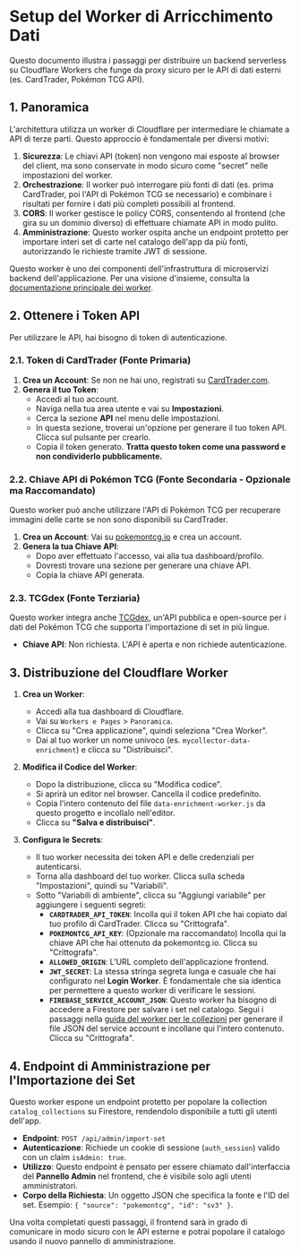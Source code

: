 # Setup del Worker di Arricchimento Dati

Questo documento illustra i passaggi per distribuire un backend serverless su Cloudflare Workers che funge da proxy sicuro per le API di dati esterni (es. CardTrader, Pokémon TCG API).

## 1. Panoramica

L'architettura utilizza un worker di Cloudflare per intermediare le chiamate a API di terze parti. Questo approccio è fondamentale per diversi motivi:
1.  **Sicurezza**: Le chiavi API (token) non vengono mai esposte al browser del client, ma sono conservate in modo sicuro come "secret" nelle impostazioni del worker.
2.  **Orchestrazione**: Il worker può interrogare più fonti di dati (es. prima CardTrader, poi l'API di Pokémon TCG se necessario) e combinare i risultati per fornire i dati più completi possibili al frontend.
3.  **CORS**: Il worker gestisce le policy CORS, consentendo al frontend (che gira su un dominio diverso) di effettuare chiamate API in modo pulito.
4.  **Amministrazione**: Questo worker ospita anche un endpoint protetto per importare interi set di carte nel catalogo dell'app da più fonti, autorizzando le richieste tramite JWT di sessione.

Questo worker è uno dei componenti dell'infrastruttura di microservizi backend dell'applicazione. Per una visione d'insieme, consulta la [documentazione principale dei worker](./README.md).

## 2. Ottenere i Token API

Per utilizzare le API, hai bisogno di token di autenticazione.

### 2.1. Token di CardTrader (Fonte Primaria)

1.  **Crea un Account**: Se non ne hai uno, registrati su [CardTrader.com](https://www.cardtrader.com/).
2.  **Genera il tuo Token**:
    -   Accedi al tuo account.
    -   Naviga nella tua area utente e vai su **Impostazioni**.
    -   Cerca la sezione **API** nel menu delle impostazioni.
    -   In questa sezione, troverai un'opzione per generare il tuo token API. Clicca sul pulsante per crearlo.
    -   Copia il token generato. **Tratta questo token come una password e non condividerlo pubblicamente.**

### 2.2. Chiave API di Pokémon TCG (Fonte Secondaria - Opzionale ma Raccomandato)

Questo worker può anche utilizzare l'API di Pokémon TCG per recuperare immagini delle carte se non sono disponibili su CardTrader.

1.  **Crea un Account**: Vai su [pokemontcg.io](https://pokemontcg.io/) e crea un account.
2.  **Genera la tua Chiave API**:
    -   Dopo aver effettuato l'accesso, vai alla tua dashboard/profilo.
    -   Dovresti trovare una sezione per generare una chiave API.
    -   Copia la chiave API generata.

### 2.3. TCGdex (Fonte Terziaria)
Questo worker integra anche [TCGdex](https://tcgdex.dev/), un'API pubblica e open-source per i dati del Pokémon TCG che supporta l'importazione di set in più lingue.
- **Chiave API**: Non richiesta. L'API è aperta e non richiede autenticazione.

## 3. Distribuzione del Cloudflare Worker

1.  **Crea un Worker**:
    -   Accedi alla tua dashboard di Cloudflare.
    -   Vai su `Workers e Pages` > `Panoramica`.
    -   Clicca su "Crea applicazione", quindi seleziona "Crea Worker".
    -   Dai al tuo worker un nome univoco (es. `mycollector-data-enrichment`) e clicca su "Distribuisci".

2.  **Modifica il Codice del Worker**:
    -   Dopo la distribuzione, clicca su "Modifica codice".
    -   Si aprirà un editor nel browser. Cancella il codice predefinito.
    -   Copia l'intero contenuto del file `data-enrichment-worker.js` da questo progetto e incollalo nell'editor.
    -   Clicca su **"Salva e distribuisci"**.

3.  **Configura le Secrets**:
    -   Il tuo worker necessita dei token API e delle credenziali per autenticarsi.
    -   Torna alla dashboard del tuo worker. Clicca sulla scheda "Impostazioni", quindi su "Variabili".
    -   Sotto "Variabili di ambiente", clicca su "Aggiungi variabile" per aggiungere i seguenti segreti:
        -   **`CARDTRADER_API_TOKEN`**: Incolla qui il token API che hai copiato dal tuo profilo di CardTrader. Clicca su "Crittografa".
        -   **`POKEMONTCG_API_KEY`**: (Opzionale ma raccomandato) Incolla qui la chiave API che hai ottenuto da pokemontcg.io. Clicca su "Crittografa".
        -   **`ALLOWED_ORIGIN`**: L'URL completo dell'applicazione frontend.
        -   **`JWT_SECRET`**: La stessa stringa segreta lunga e casuale che hai configurato nel **Login Worker**. È fondamentale che sia identica per permettere a questo worker di verificare le sessioni.
        -   **`FIREBASE_SERVICE_ACCOUNT_JSON`**: Questo worker ha bisogno di accedere a Firestore per salvare i set nel catalogo. Segui i passaggi nella [guida del worker per le collezioni](./collections-worker-setup.md) per generare il file JSON del service account e incollane qui l'intero contenuto. Clicca su "Crittografa".

## 4. Endpoint di Amministrazione per l'Importazione dei Set

Questo worker espone un endpoint protetto per popolare la collection `catalog_collections` su Firestore, rendendolo disponibile a tutti gli utenti dell'app.

-   **Endpoint**: `POST /api/admin/import-set`
-   **Autenticazione**: Richiede un cookie di sessione (`auth_session`) valido con un claim `isAdmin: true`.
-   **Utilizzo**: Questo endpoint è pensato per essere chiamato dall'interfaccia del **Pannello Admin** nel frontend, che è visibile solo agli utenti amministratori.
-   **Corpo della Richiesta**: Un oggetto JSON che specifica la fonte e l'ID del set. Esempio: `{ "source": "pokemontcg", "id": "sv3" }`.

Una volta completati questi passaggi, il frontend sarà in grado di comunicare in modo sicuro con le API esterne e potrai popolare il catalogo usando il nuovo pannello di amministrazione.